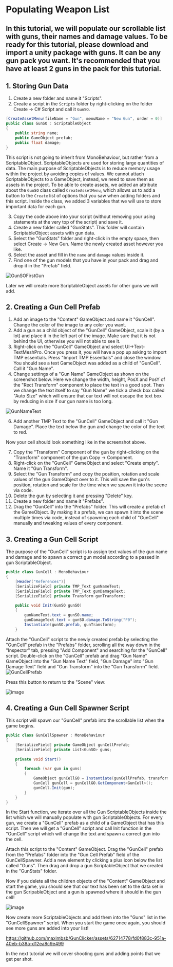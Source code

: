 # Populating Weapon List
## In this tutorial, we will populate our scrollable list with guns, their names and damage values. To be ready for this tutorial, please download and import a unity package with guns. It can be any gun pack you want. It's recommended that you have at least 2 guns in the pack for this tutorial.

## 1. Storing Gun Data
1. Create a new folder and name it "Scripts".
2. Create a script in the `Scripts` folder by right-clicking on the folder Create -> C# Script and call it `GunSO`.

```.cs
[CreateAssetMenu(fileName = "Gun", menuName = "New Gun", order = 0)]
public class GunSO : ScriptableObject
{
    public string name;
    public GameObject prefab;
    public float damage;
}
```
This script is not going to inherit from MonoBehaviour, but rather from a ScriptableObject. ScriptableObjects are used for storing large quantities of data. The main purpose of ScriptableObjects is to reduce memory usage within the project by avoiding copies of values. We cannot attach ScriptableObjects to a GameObject, instead, we need to save them as assets in the project. To be able to create assets, we added an attribute about the `GunSO` class called `CreateAssetMenu`, which allows us to add a button to the `Create` list of options that you saw when adding folders and this script. Inside the class, we added 3 variables that we will use to store important data for each gun.

3. Copy the code above into your script (without removing your using statements at the very top of the script) and save it.
4. Create a new folder called "GunStats". This folder will contain ScriptableObject assets with gun data.
5. Select the "GunStats" folder and right-click in the empty space, then select Create -> New Gun. Name the newly created asset however you like.
6. Select the asset and fill in the `name` and `damage` values inside it.
7. Find one of the gun models that you have in your pack and drag and drop it in the "Prefab" field.
  
![GunSOFirstGun](https://github.com/maximbsb/GunClicker/assets/62714778/bb29111b-f743-47df-911a-0d5e8afb93f3)

Later we will create more ScriptableObject assets for other guns we will add.

## 2. Creating a Gun Cell Prefab
1. Add an image to the "Content" GameObject and name it "GunCell". Change the color of the image to any color you want.
2. Add a gun as a child object of the "GunCell" GameObject, scale it (by a lot) and place it in the left part of the image. Make sure that it is not behind the UI, otherwise you will not able to see it.
3. Right-click on the "GunCell" GameObject and select UI->Text-TextMeshPro. Once you press it, you will have a pop up asking to import TMP essentials. Press "Import TMP Essentials" and close the window. You should see a text GameObject was added as a child of "GunCell". Call it "Gun Name".
4. Change settings of a "Gun Name" GameObject as shown on the screenshot below. Here we change the width, height, PosX and PosY of the "Rect Transform" component to place the text in a good spot. Then we change the text itself to say "Gun Name" we tick a check box called "Auto Size" which will ensure that our text will not escape the text box by reducing in size if our gun name is too long.

![GunNameText](https://github.com/maximbsb/GunClicker/assets/62714778/70cccee5-b65c-4cf5-97e5-22067512c4a5)

6. Add another TMP Text to the "GunCell" GameObject and call it "Gun Damage". Place the text below the gun and change the color of the text to red.

Now your cell should look something like in the screenshot above.

7. Copy the "Transform" Component of the gun by right-clicking on the "Transform" component  of the gun Copy -> Component.
8. Right-click on the "GunCell" GameObject and select "Create empty". Name it "Gun Transform".
9. Select the "Gun Transform" and copy the position, rotation and scale values of the gun GameObject over to it. This will save the gun's position, rotation and scale for the time when we spawn it into the scene via code.
10. Delete the gun by selecting it and pressing "Delete" key.
11. Create a new folder and name it "Prefabs".
12. Drag the "GunCell" into the "Prefabs" folder. This will create a prefab of the GameObject. By making it a prefab, we can spawn it into the scene multiple times via code, instead of spawning each child of "GunCell" manually and tweaking values of every component. 

## 3. Creating a Gun Cell Script
The purpose of the "GunCell" script is to assign text values of the gun name and damage and to spawn a correct gun model according to a passed in gun ScriptableObject.

```.cs
public class GunCell : MonoBehaviour
{
    [Header("References")] 
    [SerializeField] private TMP_Text gunNameText;
    [SerializeField] private TMP_Text gunDamageText;
    [SerializeField] private Transform gunTransform;
   
    public void Init(GunSO gunSO)
    {
        gunNameText.text = gunSO.name;
        gunDamageText.text = gunSO.damage.ToString("F0");
        Instantiate(gunSO.prefab, gunTransform);
    }
```
Attach the "GunCell" script to the newly created prefab by selecting the "GunCell" prefab in the "Prefabs" folder, scrolling all the way down in the "Inspector" tab, pressing "Add Component" and searching for the "GunCell" script. Double-click on the "GunCell" prefab and drag "Gun Name" GameObject into the "Gun Name Text" field, "Gun Damage" into "Gun Damage Text" field and "Gun Transform" into the "Gun Transform" field.
![GunCellPrefab](https://github.com/maximbsb/GunClicker/assets/62714778/837797a7-da20-4c7f-ad50-c0992be97ddf)

Press this button to return to the "Scene" view:

![image](https://github.com/maximbsb/GunClicker/assets/62714778/23b83117-9b4e-4fe8-be0c-245bb2e0b70b)

## 4. Creating a Gun Cell Spawner Script
This script will spawn our "GunCell" prefab into the scrollable list when the game begins.

```.cs
public class GunCellSpawner : MonoBehaviour
{
    [SerializeField] private GameObject gunCellPrefab;
    [SerializeField] private List<GunSO> guns;
    
    private void Start()
    {
        foreach (var gun in guns)
        {
            GameObject gunCellGO = Instantiate(gunCellPrefab, transform);
            GunCell gunCell = gunCellGO.GetComponent<GunCell>();
            gunCell.Init(gun);
        }
    }
}
```
In the Start function, we iterate over all the Gun ScriptableObjects inside the list which we will manually populate with gun ScriptableObjects. For every gun, we create a "GunCell" prefab as a child of a GameObject that has this script. Then we will get a "GunCell" script and call Init function in the "GunCell" script which will change the text and spawn a correct gun into the cell.

Attach this script to the "Content" GameObject. Drag the "GunCell" prefab from the "Prefabs" folder into the "Gun Cell Prefab" field of the GunCellSpawner.
Add a new element by clicking a plus icon below the list called "Guns". Then drag and drop a gun ScriptableObject that we created in the "GunStats" folder.

Now if you delete all the children objects of the "Content" GameObject and start the game, you should see that our text has been set to the data set in the gun ScripableObject and a gun is spawned where it should in the gun cell!

![image](https://github.com/maximbsb/GunClicker/assets/62714778/3a3dc0d5-dfda-459f-bf73-417f4599505e)

Now create more ScriptableObjects and add them into the "Guns" list in the "GunCellSpawner" script. When you start the game once again, you should see more guns are added into your list! 

https://github.com/maximbsb/GunClicker/assets/62714778/fd0f883c-951a-40eb-b38a-d12ea8c9e499

In the next tutorial we will cover shooting guns and adding points that we get per shot.
